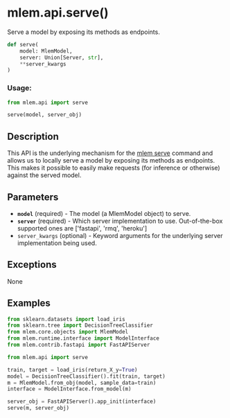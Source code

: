 # mlem.api.serve()

Serve a model by exposing its methods as endpoints.

```py
def serve(
    model: MlemModel,
    server: Union[Server, str],
    **server_kwargs
)
```

### Usage:

```py
from mlem.api import serve

serve(model, server_obj)
```

## Description

This API is the underlying mechanism for the
[mlem serve](/doc/command-reference/serve) command and allows us to locally
serve a model by exposing its methods as endpoints. This makes it possible to
easily make requests (for inference or otherwise) against the served model.

## Parameters

- **`model`** (required) - The model (a MlemModel object) to serve.
- **`server`** (required) - Which server implementation to use. Out-of-the-box
  supported ones are ['fastapi', 'rmq', 'heroku']
- `server_kwargs` (optional) - Keyword arguments for the underlying server
  implementation being used.

## Exceptions

None

## Examples

```py
from sklearn.datasets import load_iris
from sklearn.tree import DecisionTreeClassifier
from mlem.core.objects import MlemModel
from mlem.runtime.interface import ModelInterface
from mlem.contrib.fastapi import FastAPIServer

from mlem.api import serve

train, target = load_iris(return_X_y=True)
model = DecisionTreeClassifier().fit(train, target)
m = MlemModel.from_obj(model, sample_data=train)
interface = ModelInterface.from_model(m)

server_obj = FastAPIServer().app_init(interface)
serve(m, server_obj)
```
